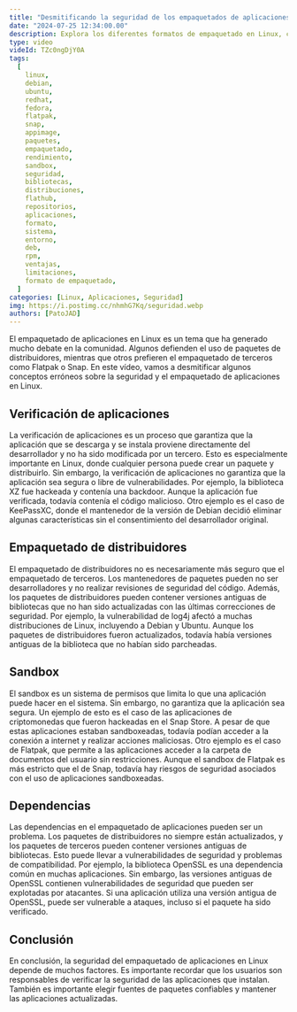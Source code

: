 ```yaml
---
title: "Desmitificando la seguridad de los empaquetados de aplicaciones en Linux"
date: "2024-07-25 12:34:00.00"
description: Explora los diferentes formatos de empaquetado en Linux, como DEB, RPM, Flatpak, Snap y AppImage, y sus características, ventajas y limitaciones. Compara el rendimiento y las funciones de cada formato.
type: video
videId: TZc0ngDjY0A
tags:
  [
    linux,
    debian,
    ubuntu,
    redhat,
    fedora,
    flatpak,
    snap,
    appimage,
    paquetes,
    empaquetado,
    rendimiento,
    sandbox,
    seguridad,
    bibliotecas,
    distribuciones,
    flathub,
    repositorios,
    aplicaciones,
    formato,
    sistema,
    entorno,
    deb,
    rpm,
    ventajas,
    limitaciones,
    formato de empaquetado,
  ]
categories: [Linux, Aplicaciones, Seguridad]
img: https://i.postimg.cc/nhmhG7Kq/seguridad.webp
authors: [PatoJAD]
---
```


El empaquetado de aplicaciones en Linux es un tema que ha generado mucho debate en la comunidad. Algunos defienden el uso de paquetes de distribuidores, mientras que otros prefieren el empaquetado de terceros como Flatpak o Snap. En este vídeo, vamos a desmitificar algunos conceptos erróneos sobre la seguridad y el empaquetado de aplicaciones en Linux.

## Verificación de aplicaciones

La verificación de aplicaciones es un proceso que garantiza que la aplicación que se descarga y se instala proviene directamente del desarrollador y no ha sido modificada por un tercero. Esto es especialmente importante en Linux, donde cualquier persona puede crear un paquete y distribuirlo. Sin embargo, la verificación de aplicaciones no garantiza que la aplicación sea segura o libre de vulnerabilidades.
Por ejemplo, la biblioteca XZ fue hackeada y contenía una backdoor. Aunque la aplicación fue verificada, todavía contenía el código malicioso. Otro ejemplo es el caso de KeePassXC, donde el mantenedor de la versión de Debian decidió eliminar algunas características sin el consentimiento del desarrollador original.

## Empaquetado de distribuidores

El empaquetado de distribuidores no es necesariamente más seguro que el empaquetado de terceros. Los mantenedores de paquetes pueden no ser desarrolladores y no realizar revisiones de seguridad del código. Además, los paquetes de distribuidores pueden contener versiones antiguas de bibliotecas que no han sido actualizadas con las últimas correcciones de seguridad.
Por ejemplo, la vulnerabilidad de log4j afectó a muchas distribuciones de Linux, incluyendo a Debian y Ubuntu. Aunque los paquetes de distribuidores fueron actualizados, todavía había versiones antiguas de la biblioteca que no habían sido parcheadas.

## Sandbox

El sandbox es un sistema de permisos que limita lo que una aplicación puede hacer en el sistema. Sin embargo, no garantiza que la aplicación sea segura. Un ejemplo de esto es el caso de las aplicaciones de criptomonedas que fueron hackeadas en el Snap Store. A pesar de que estas aplicaciones estaban sandboxeadas, todavía podían acceder a la conexión a internet y realizar acciones maliciosas.
Otro ejemplo es el caso de Flatpak, que permite a las aplicaciones acceder a la carpeta de documentos del usuario sin restricciones. Aunque el sandbox de Flatpak es más estricto que el de Snap, todavía hay riesgos de seguridad asociados con el uso de aplicaciones sandboxeadas.

## Dependencias

Las dependencias en el empaquetado de aplicaciones pueden ser un problema. Los paquetes de distribuidores no siempre están actualizados, y los paquetes de terceros pueden contener versiones antiguas de bibliotecas. Esto puede llevar a vulnerabilidades de seguridad y problemas de compatibilidad.
Por ejemplo, la biblioteca OpenSSL es una dependencia común en muchas aplicaciones. Sin embargo, las versiones antiguas de OpenSSL contienen vulnerabilidades de seguridad que pueden ser explotadas por atacantes. Si una aplicación utiliza una versión antigua de OpenSSL, puede ser vulnerable a ataques, incluso si el paquete ha sido verificado.

## Conclusión

En conclusión, la seguridad del empaquetado de aplicaciones en Linux depende de muchos factores. Es importante recordar que los usuarios son responsables de verificar la seguridad de las aplicaciones que instalan. También es importante elegir fuentes de paquetes confiables y mantener las aplicaciones actualizadas.

